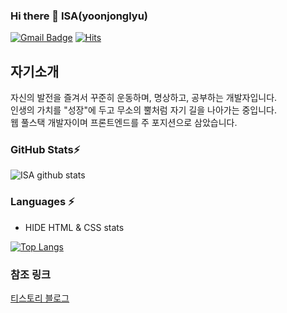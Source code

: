### Hi there 👋 ISA(yoonjonglyu)
[![Gmail Badge](https://img.shields.io/badge/Gmail-d14836?style=flat-square&logo=Gmail&logoColor=white&link=mailto:yunjonglyu@gmail.com)](mailto:yunjonglyu1@gmail.com)
[![Hits](https://hits.seeyoufarm.com/api/count/incr/badge.svg?url=https%3A%2F%2Fgithub.com%2Fyoonjonglyu&count_bg=%2379C83D&title_bg=%23555555&icon=atom.svg&icon_color=%23E7E7E7&title=hits&edge_flat=false)](https://hits.seeyoufarm.com)

## 자기소개

자신의 발전을 즐겨서 꾸준히 운동하며, 명상하고, 공부하는 개발자입니다.  
인생의 가치를 "성장"에 두고 무소의 뿔처럼 자기 길을 나아가는 중입니다.  
웹 풀스택 개발자이며 프론트엔드를 주 포지션으로 삼았습니다.


### GitHub Stats⚡
![ISA github stats](https://github-readme-stats.vercel.app/api?username=yoonjonglyu&count_private=true&show_icons=true&theme=radical)

### Languages ⚡
* HIDE HTML & CSS stats

[![Top Langs](https://github-readme-stats.vercel.app/api/top-langs/?username=yoonjonglyu&langs_count=10&hide=html,css&layout=compact)](https://github.com/anuraghazra/github-readme-stats)

### 참조 링크
[티스토리 블로그](https://isa-dev.tistory.com/) 
	
<!--
**yoonjonglyu/yoonjonglyu** is a ✨ _special_ ✨ repository because its `README.md` (this file) appears on your GitHub profile.

Here are some ideas to get you started:

- 🔭 I’m currently working on ...
- 🌱 I’m currently learning ...
- 👯 I’m looking to collaborate on ...
- 🤔 I’m looking for help with ...
- 💬 Ask me about ...
- 📫 How to reach me: ...
- 😄 Pronouns: ...
- ⚡ Fun fact: ...
-->
